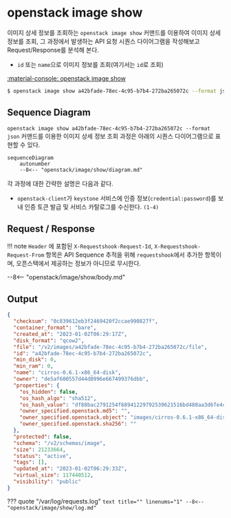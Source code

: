 # openstack image show

이미지 상세 정보를 조회하는 `openstack image show` 커맨드를 이용하여 이미지 상세 정보를 조회, 그 과정에서 발생하는 API 요청 시퀀스 다이어그램을 작성해보고 Request/Response를 분석해 본다.  

* `id` 또는 `name`으로 이미지 정보를 조회(여기서는 `id`로 조회)

[:material-console: openstack image show](https://docs.openstack.org/python-openstackclient/zed/cli/command-objects/image-v2.html#image-show)
``` bash title=""
$ openstack image show a42bfade-78ec-4c95-b7b4-272ba265072c --format json
```

## Sequence Diagram

`openstack image show a42bfade-78ec-4c95-b7b4-272ba265072c --format json` 커맨드를 이용한 이미지 상세 정보 조회 과정은 아래의 시퀀스 다이어그램으로 표현할 수 있다.  

``` mermaid
sequenceDiagram
    autonumber
    --8<-- "openstack/image/show/diagram.md"
```

각 과정에 대한 간략한 설명은 다음과 같다.   

- `openstack-client`가 `keystone` 서비스에 인증 정보(`credential:password`)를 보내 인증 토큰 발급 및 서비스 카탈로그를 수신한다. `(1-4)`

## Request / Response

!!! note
    `Header` 에 포함된 `X-Requestshook-Request-Id`, `X-Requestshook-Request-From` 항목은 API Sequence 추적을 위해 `requestshook`에서 추가한 항목이며, 오픈스택에서 제공하는 정보가 아니므로 무시한다.  

--8<-- "openstack/image/show/body.md"

## Output

``` json title="openstack image show a42bfade-78ec-4c95-b7b4-272ba265072c --format json"
{
  "checksum": "0c839612eb3f2469420f2ccae990827f",
  "container_format": "bare",
  "created_at": "2023-01-02T06:29:17Z",
  "disk_format": "qcow2",
  "file": "/v2/images/a42bfade-78ec-4c95-b7b4-272ba265072c/file",
  "id": "a42bfade-78ec-4c95-b7b4-272ba265072c",
  "min_disk": 0,
  "min_ram": 0,
  "name": "cirros-0.6.1-x86_64-disk",
  "owner": "de5af600557d44d0996e667499376dbb",
  "properties": {
    "os_hidden": false,
    "os_hash_algo": "sha512",
    "os_hash_value": "df88bac2791254f68941229792539621516bd480aa3d6fe4c0ca16057393d024a4944d644959f323dc01a25e3417c0b581776ab3c8db8da542039f2a67230579",
    "owner_specified.openstack.md5": "",
    "owner_specified.openstack.object": "images/cirros-0.6.1-x86_64-disk",
    "owner_specified.openstack.sha256": ""
  },
  "protected": false,
  "schema": "/v2/schemas/image",
  "size": 21233664,
  "status": "active",
  "tags": [],
  "updated_at": "2023-01-02T06:29:33Z",
  "virtual_size": 117440512,
  "visibility": "public"
}
```

??? quote "/var/log/requests.log"
    ``` text title="" linenums="1"
    --8<-- "openstack/image/show/log.md"
    ```
